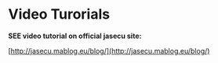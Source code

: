 # Video Turorials

**SEE video tutorial on official jasecu site:**

 [http://jasecu.mablog.eu/blog/](http://jasecu.mablog.eu/blog/)

<br/><br/>


